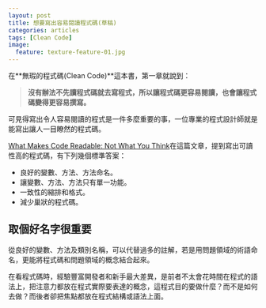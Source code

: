 ```yaml
---
layout: post
title: 想要寫出容易閱讀程式碼(草稿)
categories: articles
tags: [Clean Code]
image:
  feature: texture-feature-01.jpg
---
```

在**無瑕的程式碼(Clean Code)**這本書，第一章就說到：

>**沒有辦法不先讀程式碼就去寫程式，所以讓程式碼更容易閱讀，也會讓程式碼變得更容易撰寫。**

可見得寫出令人容易閱讀的程式是一件多麼重要的事，一位專業的程式設計師就是能寫出讓人一目瞭然的程式碼。

[What Makes Code Readable: Not What You Think](http://java.dzone.com/articles/what-makes-code-readable-not/)在這篇文章，提到寫出可讀性高的程式碼，有下列幾個標準答案：

* 良好的變數、方法、方法命名。
* 讓變數、方法、方法只有單一功能。
* 一致性的縮排和格式。
* 減少巢狀的程式碼。


## 取個好名字很重要 ##

從良好的變數、方法及類別名稱，可以代替過多的註解，若是用問題領域的術語命名，更能將程式碼和問題領域的概念結合起來。

在看程式碼時，經驗豐富開發者和新手最大差異，是前者不太會花時間在程式的語法上，把注意力都放在程式實際要表達的概念，這程式目的要做什麼？而不是如何去做？而後者卻把焦點都放在程式結構或語法上面。


